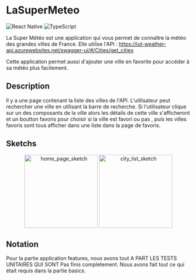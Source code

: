 # LaSuperMeteo 

![React Native](https://img.shields.io/badge/reactnative-3DDC84?style=for-the-badge&logo=react&logoColor=white)
![TypeScript](https://img.shields.io/badge/typescript-%237F52FF.svg?style=for-the-badge&logo=typescript&logoColor=white) 

La Super Météo est une application qui vous permet de connaître la météo des grandes villes de France. Elle utilise l'API : https://iut-weather-api.azurewebsites.net/swagger-ui/#/Cities/get_cities

Cette application permet aussi d'ajouter une ville en favorite pour accéder à sa météo plus facilement.

## Description
Il y a une  page contenant la liste des villes de l'API. L'utilisateur peut  rechercher une ville en utilisant la barre de recherche. Si l'utilisateur clique sur un des composants de la ville alors les détails de cette ville s'afficheront et  un boutton favoris pour choisir si la ville est favori ou pas , puis les villes favoris sont tous afficher dans une liste dans la page de favoris.

## Sketchs


<div align = center>
<img alt="home_page_sketch" src="documentation/HomeScreen.png" width="200" >
<img alt="city_list_sketch" src="documentation/ListScreen.png" width="200" >
</div>




## Notation

Pour la partie application features, nous avons tout A PART LES TESTS UNITAIRES QUI SONT Pas finis completement. Nous avons fait tout ce qui était requis dans la partie basics. 
